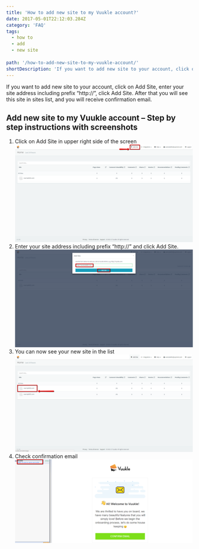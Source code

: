 ```yaml
---
title: 'How to add new site to my Vuukle account?'
date: 2017-05-01T22:12:03.284Z
category: 'FAQ'
tags:
  - how to
  - add
  - new site

path: '/how-to-add-new-site-to-my-vuukle-account/'
shortDescription: 'If you want to add new site to your account, click on Add Site, enter your site address including prefix “http://”, click Add Site.'
---
```


If you want to add new site to your account, click on Add Site, enter your site address including prefix “http://”, click Add Site. After that you will see this site in sites list, and you will receive confirmation email.

## Add new site to my Vuukle account – Step by step instructions with screenshots

1. Click on Add Site in upper right side of the screen
   ![add new site to my Vuukle account 01](./img-1.png)
2. Enter your site address including prefix “http://” and click Add Site.
   ![add new site to my Vuukle account 02](./img-2.png)
3. You can now see your new site in the list
   ![add new site to my Vuukle account 03](./img-3.png)
4. Check confirmation email
   ![add new site to my Vuukle account 04](./img-4.png)
